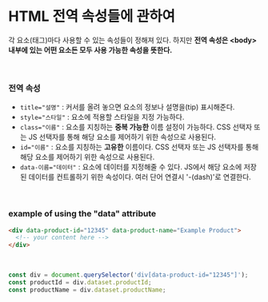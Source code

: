 # HTML 전역 속성들에 관하여

각 요소(태그)마다 사용할 수 있는 속성들이 정해져 있다. 하지만 **전역 속성은 \<body> 내부에 있는 어떤 요소든 모두 사용 가능한 속성을 뜻한다.**

<br>

### 전역 속성

- `title="설명"` : 커서를 올려 놓으면 요소의 정보나 설명을(tip) 표시해준다.
- `style="스타일"` : 요소에 적용할 스타일을 지정 가능하다.
- `class="이름"` : 요소를 지칭하는 **중복 가능한** 이름 설정이 가능하다. CSS 선택자 또는 JS 선택자를 통해 해당 요소를 제어하기 위한 속성으로 사용된다.
- `id="이름"` : 요소를 지칭하는 **고유한** 이름이다. CSS 선택자 또는 JS 선택자를 통해 해당 요소를 제어하기 위한 속성으로 사용된다.
- `data-이름="데이터"` : 요소에 데이터를 지정해줄 수 있다. JS에서 해당 요소에 저장된 데이터를 컨트롤하기 위한 속성이다. 여러 단어 연결시 '-(dash)'로 연결한다.

<br>

###  example of using the "data" attribute 

```html
<div data-product-id="12345" data-product-name="Example Product">
  <!-- your content here -->
</div>
```

<br>

```javascript
const div = document.querySelector('div[data-product-id="12345"]');
const productId = div.dataset.productId;
const productName = div.dataset.productName;
```